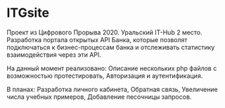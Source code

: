 # ITGsite
Проект из Цифрового Прорыва 2020. Уральский IT-Hub 2 место. Разработка портала открытых API Банка, которые позволят подключаться к бизнес-процессам банка и отслеживать статистику взаимодействия через эти API. 

На данный момент реализовано:
Описание нескольких php файлов с возможностью протестировать,
Авторизация и аутентификация.

В планах: 
Разработка личного кабинета,
Обратная связь,
Увеличение числа учебных примеров,
Добавление песочницы запросов.

